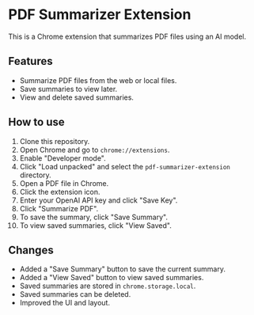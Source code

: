 # PDF Summarizer Extension

This is a Chrome extension that summarizes PDF files using an AI model.

## Features

- Summarize PDF files from the web or local files.
- Save summaries to view later.
- View and delete saved summaries.

## How to use

1.  Clone this repository.
2.  Open Chrome and go to `chrome://extensions`.
3.  Enable "Developer mode".
4.  Click "Load unpacked" and select the `pdf-summarizer-extension` directory.
5.  Open a PDF file in Chrome.
6.  Click the extension icon.
7.  Enter your OpenAI API key and click "Save Key".
8.  Click "Summarize PDF".
9.  To save the summary, click "Save Summary".
10. To view saved summaries, click "View Saved".

## Changes

- Added a "Save Summary" button to save the current summary.
- Added a "View Saved" button to view saved summaries.
- Saved summaries are stored in `chrome.storage.local`.
- Saved summaries can be deleted.
- Improved the UI and layout.